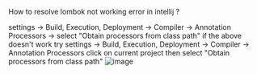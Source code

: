 How to resolve lombok not working error in intellij ?


settings -> Build, Execution, Deployment -> Compiler -> Annotation Processors -> select "Obtain processors from class path"
if the above doesn't work try
settings -> Build, Execution, Deployment -> Compiler -> Annotation Processors 
click on current project then select "Obtain processors from class path"
![image](https://github.com/user-attachments/assets/fd30bced-0f2d-470e-8bcc-9d8eb4736c43)
